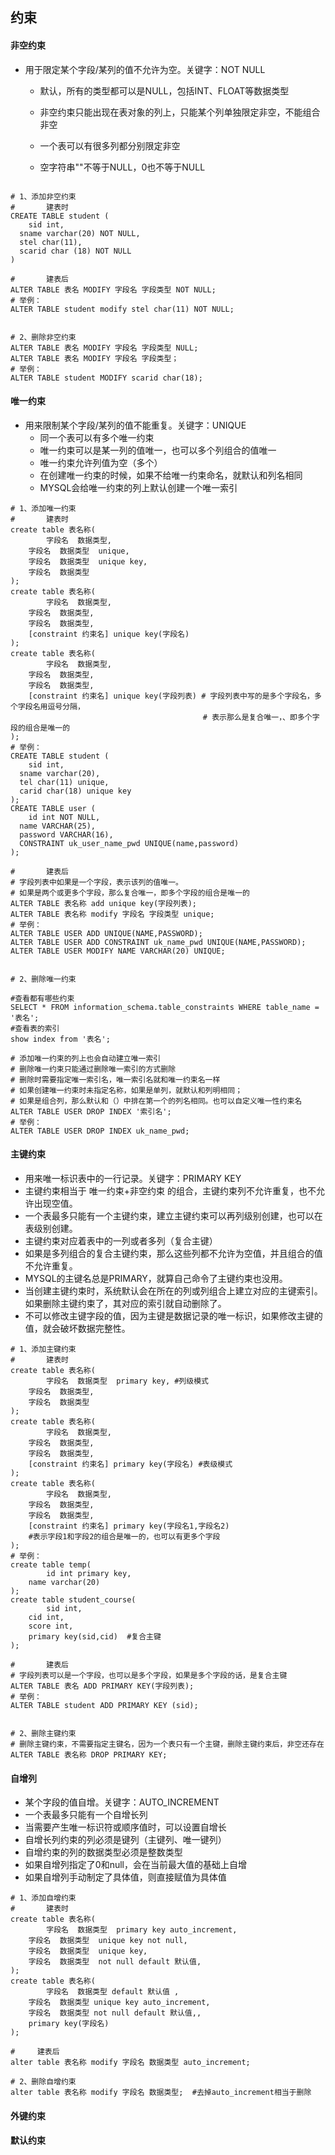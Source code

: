 





## 约束

#### 非空约束

- 用于限定某个字段/某列的值不允许为空。关键字：NOT NULL

  - 默认，所有的类型都可以是NULL，包括INT、FLOAT等数据类型

  - 非空约束只能出现在表对象的列上，只能某个列单独限定非空，不能组合非空

  - 一个表可以有很多列都分别限定非空

  - 空字符串""不等于NULL，0也不等于NULL

```mysql

# 1、添加非空约束
# 		建表时
CREATE TABLE student (
	sid int,
  sname varchar(20) NOT NULL,
  stel char(11),
  scarid char (18) NOT NULL
)

# 		建表后
ALTER TABLE 表名 MODIFY 字段名 字段类型 NOT NULL;
# 举例：
ALTER TABLE student modify stel char(11) NOT NULL;


# 2、删除非空约束
ALTER TABLE 表名 MODIFY 字段名 字段类型 NULL;
ALTER TABLE 表名 MODIFY 字段名 字段类型； 
# 举例：
ALTER TABLE student MODIFY scarid char(18);
```



#### 唯一约束

- 用来限制某个字段/某列的值不能重复。关键字：UNIQUE
  - 同一个表可以有多个唯一约束
  - 唯一约束可以是某一列的值唯一，也可以多个列组合的值唯一
  - 唯一约束允许列值为空（多个）
  - 在创建唯一约束的时候，如果不给唯一约束命名，就默认和列名相同
  - MYSQL会给唯一约束的列上默认创建一个唯一索引

```mysql
# 1、添加唯一约束
# 		建表时
create table 表名称(
		字段名  数据类型,
    字段名  数据类型  unique,  
    字段名  数据类型  unique key,
    字段名  数据类型
);
create table 表名称(
		字段名  数据类型,
    字段名  数据类型,  
    字段名  数据类型,
    [constraint 约束名] unique key(字段名)
);
create table 表名称(
		字段名  数据类型,
    字段名  数据类型,  
    字段名  数据类型,
    [constraint 约束名] unique key(字段列表) # 字段列表中写的是多个字段名，多个字段名用逗号分隔，
                                           # 表示那么是复合唯一，、即多个字段的组合是唯一的
);
# 举例：
CREATE TABLE student (
	sid int,
  sname varchar(20),
  tel char(11) unique,
  carid char(18) unique key
);
CREATE TABLE user (
	id int NOT NULL,
  name VARCHAR(25),
  password VARCHAR(16),
  CONSTRAINT uk_user_name_pwd UNIQUE(name,password)
);

# 		建表后
# 字段列表中如果是一个字段，表示该列的值唯一。
# 如果是两个或更多个字段，那么复合唯一，即多个字段的组合是唯一的
ALTER TABLE 表名称 add unique key(字段列表); 
ALTER TABLE 表名称 modify 字段名 字段类型 unique;
# 举例：
ALTER TABLE USER ADD UNIQUE(NAME,PASSWORD);
ALTER TABLE USER ADD CONSTRAINT uk_name_pwd UNIQUE(NAME,PASSWORD);
ALTER TABLE USER MODIFY NAME VARCHAR(20) UNIQUE;


# 2、删除唯一约束

#查看都有哪些约束
SELECT * FROM information_schema.table_constraints WHERE table_name = '表名'; 
#查看表的索引
show index from '表名';

# 添加唯一约束的列上也会自动建立唯一索引
# 删除唯一约束只能通过删除唯一索引的方式删除
# 删除时需要指定唯一索引名，唯一索引名就和唯一约束名一样
# 如果创建唯一约束时未指定名称，如果是单列，就默认和列明相同；
# 如果是组合列，那么默认和（）中排在第一个的列名相同。也可以自定义唯一性约束名
ALTER TABLE USER DROP INDEX '索引名';
# 举例：
ALTER TABLE USER DROP INDEX uk_name_pwd;
```



#### 主键约束

- 用来唯一标识表中的一行记录。关键字：PRIMARY KEY
- 主键约束相当于 唯一约束+非空约束 的组合，主键约束列不允许重复，也不允许出现空值。
- 一个表最多只能有一个主键约束，建立主键约束可以再列级别创建，也可以在表级别创建。
- 主键约束对应着表中的一列或者多列（复合主键）
- 如果是多列组合的复合主键约束，那么这些列都不允许为空值，并且组合的值不允许重复。
- MYSQL的主键名总是PRIMARY，就算自己命令了主键约束也没用。
- 当创建主键约束时，系统默认会在所在的列或列组合上建立对应的主键索引。如果删除主键约束了，其对应的索引就自动删除了。
- 不可以修改主键字段的值，因为主键是数据记录的唯一标识，如果修改主键的值，就会破坏数据完整性。

```mysql
# 1、添加主键约束
# 		建表时
create table 表名称(
		字段名  数据类型  primary key, #列级模式
    字段名  数据类型,  
    字段名  数据类型  
);
create table 表名称(
		字段名  数据类型,
    字段名  数据类型,  
    字段名  数据类型,
    [constraint 约束名] primary key(字段名) #表级模式
);
create table 表名称(
		字段名  数据类型,
    字段名  数据类型,  
    字段名  数据类型,
    [constraint 约束名] primary key(字段名1,字段名2)  
  	#表示字段1和字段2的组合是唯一的，也可以有更多个字段
);
# 举例：
create table temp(
		id int primary key,
    name varchar(20)
);
create table student_course(
		sid int,
    cid int,
    score int,
    primary key(sid,cid)  #复合主键
);

# 		建表后
# 字段列表可以是一个字段，也可以是多个字段，如果是多个字段的话，是复合主键
ALTER TABLE 表名 ADD PRIMARY KEY(字段列表); 
# 举例：
ALTER TABLE student ADD PRIMARY KEY (sid);


# 2、删除主键约束
# 删除主键约束，不需要指定主键名，因为一个表只有一个主键，删除主键约束后，非空还存在
ALTER TABLE 表名称 DROP PRIMARY KEY;
```



#### 自增列

- 某个字段的值自增。关键字：AUTO_INCREMENT
- 一个表最多只能有一个自增长列
- 当需要产生唯一标识符或顺序值时，可以设置自增长
- 自增长列约束的列必须是键列（主键列、唯一键列）
- 自增约束的列的数据类型必须是整数类型
- 如果自增列指定了0和null，会在当前最大值的基础上自增
- 如果自增列手动制定了具体值，则直接赋值为具体值

```mysql
# 1、添加自增约束
# 		建表时
create table 表名称(
		字段名  数据类型  primary key auto_increment,
    字段名  数据类型  unique key not null,  
    字段名  数据类型  unique key,
    字段名  数据类型  not null default 默认值, 
);
create table 表名称(
		字段名  数据类型 default 默认值 ,
    字段名  数据类型 unique key auto_increment,  
    字段名  数据类型 not null default 默认值,,
    primary key(字段名)
);

#     建表后
alter table 表名称 modify 字段名 数据类型 auto_increment;

# 2、删除自增约束
alter table 表名称 modify 字段名 数据类型;  #去掉auto_increment相当于删除
```







#### 外键约束



#### 默认约束







